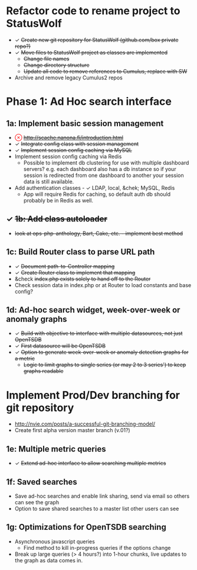 # Refactor code to rename project to StatusWolf

* &check; <del>Create new git repository for StatusWolf (github.com/box private repo?)</del>
* &check; <del>Move files to StatusWolf project as classes are implemented</del>
	* <del>Change file names</del>
	* <del>Change directory structure</del>
	* <del>Update all code to remove references to Cumulus, replace with SW</del>
* Archive and remove legacy Cumulus2 repos

# Phase 1: Ad Hoc search interface

## 1a: Implement basic session management

* <span style="color: red;">&otimes;</span> <del>http://scache.nanona.fi/introduction.html</del>
* &check; <del>Integrate config class with session management</del>
* &check; <del>Implement session config caching via MySQL</del>
* Implement session config caching via Redis
	* Possible to implement db clustering for use with multiple dashboard servers? e.g. each dashboard also has a
    db instance so if your session is redirected from one dashboard to another your session data is still
    available.
* Add authentication classes - &check; LDAP, local, &chek; MySQL, Redis
	* App will require Redis for caching, so default auth db should probably be in Redis as well.

## &check; <del>1b: Add class autoloader</del>

* <del>look at ops-php-anthology, Bart, Cake, etc. - implement best method</del>

## 1c: Build Router class to parse URL path

* &check; <del>Document path-to-Controller mapping</del>
* &check; <del>Create Router class to implement that mapping</del>
* &check <del>index.php exists solely to hand off to the Router</del>
* Check session data in index.php or at Router to load constants and base config?

## 1d: Ad-hoc search widget, week-over-week or anomaly graphs

* &check; <del>Build with objective to interface with multiple datasources, not just OpenTSDB</del>
* &check; <del>First datasource will be OpenTSDB</del>
* &check; <del>Option to generate week-over-week or anomaly detection graphs for a metric</del>
	* <del>Logic to limit graphs to single series (or may 2 to 3 series') to keep graphs
   readable</del>

# Implement Prod/Dev branching for git repository

* http://nvie.com/posts/a-successful-git-branching-model/
* Create first alpha version master branch (v.01?)

## 1e: Multiple metric queries

* &check; <del>Extend ad-hoc interface to allow searching multiple metrics</del>

## 1f: Saved searches

* Save ad-hoc searches and enable link sharing, send via email so others can see the graph
* Option to save shared searches to a master list other users can see

## 1g: Optimizations for OpenTSDB searching

* Asynchronous javascript queries
	* Find method to kill in-progress queries if the options change
* Break up large queries (> 4 hours?) into 1-hour chunks, live updates to the
  graph as data comes in.
